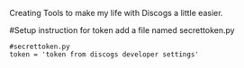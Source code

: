 Creating Tools to make my life with Discogs a little easier.



#Setup instruction
for token add a file named secrettoken.py

    #secrettoken.py
    token = 'token from discogs developer settings'
